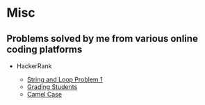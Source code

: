 # Misc
## Problems solved by me from various online coding platforms

* HackerRank

   - [String and Loop Problem 1](https://www.hackerrank.com/challenges/30-review-loop/problem)
   - [Grading Students](https://www.hackerrank.com/challenges/grading/problem)
   - [Camel Case](https://www.hackerrank.com/challenges/camelcase/problem)
